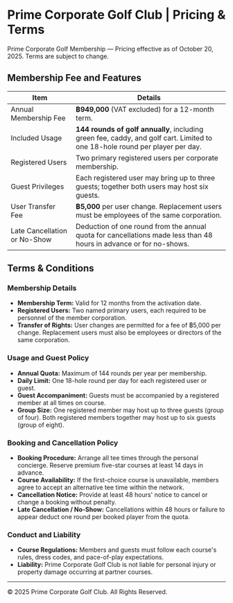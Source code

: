 # Prime Corporate Golf Club | Pricing & Terms

Prime Corporate Golf Membership — Pricing effective as of October 20, 2025. Terms are subject to change.

## Membership Fee and Features

| Item | Details |
| --- | --- |
| Annual Membership Fee | **฿949,000** (VAT excluded) for a 12-month term. |
| Included Usage | **144 rounds of golf annually**, including green fee, caddy, and golf cart. Limited to one 18-hole round per player per day. |
| Registered Users | Two primary registered users per corporate membership. |
| Guest Privileges | Each registered user may bring up to three guests; together both users may host six guests. |
| User Transfer Fee | **฿5,000** per user change. Replacement users must be employees of the same corporation. |
| Late Cancellation or No-Show | Deduction of one round from the annual quota for cancellations made less than 48 hours in advance or for no-shows. |

## Terms & Conditions

### Membership Details

- **Membership Term:** Valid for 12 months from the activation date.
- **Registered Users:** Two named primary users, each required to be personnel of the member corporation.
- **Transfer of Rights:** User changes are permitted for a fee of ฿5,000 per change. Replacement users must also be employees or directors of the same corporation.

### Usage and Guest Policy

- **Annual Quota:** Maximum of 144 rounds per year per membership.
- **Daily Limit:** One 18-hole round per day for each registered user or guest.
- **Guest Accompaniment:** Guests must be accompanied by a registered member at all times on course.
- **Group Size:** One registered member may host up to three guests (group of four). Both registered members together may host up to six guests (group of eight).

### Booking and Cancellation Policy

- **Booking Procedure:** Arrange all tee times through the personal concierge. Reserve premium five-star courses at least 14 days in advance.
- **Course Availability:** If the first-choice course is unavailable, members agree to accept an alternative tee time within the network.
- **Cancellation Notice:** Provide at least 48 hours' notice to cancel or change a booking without penalty.
- **Late Cancellation / No-Show:** Cancellations within 48 hours or failure to appear deduct one round per booked player from the quota.

### Conduct and Liability

- **Course Regulations:** Members and guests must follow each course's rules, dress codes, and pace-of-play expectations.
- **Liability:** Prime Corporate Golf Club is not liable for personal injury or property damage occurring at partner courses.

---

© 2025 Prime Corporate Golf Club. All Rights Reserved.
